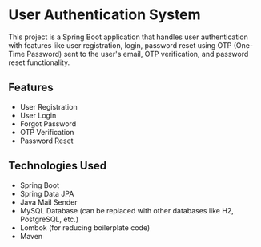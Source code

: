 # User Authentication System

This project is a Spring Boot application that handles user authentication with features like user registration, login, password reset using OTP (One-Time Password) sent to the user's email, OTP verification, and password reset functionality.

## Features

- User Registration
- User Login
- Forgot Password
- OTP Verification
- Password Reset

## Technologies Used

- Spring Boot
- Spring Data JPA
- Java Mail Sender
- MySQL Database (can be replaced with other databases like H2, PostgreSQL, etc.)
- Lombok (for reducing boilerplate code)
- Maven








